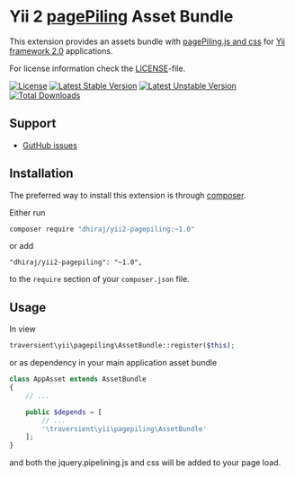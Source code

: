 Yii 2 [pagePiling](https://github.com/alvarotrigo/pagePiling.js) Asset Bundle
===========================================================================

This extension provides an assets bundle with [pagePiling.js and css](https://github.com/alvarotrigo/pagePiling.js)
for [Yii framework 2.0](http://www.yiiframework.com/) applications.

For license information check the [LICENSE](https://github.com/dhiraj/yii2-pagepiling/blob/master/LICENSE)-file.

[![License](https://poser.pugx.org/dhiraj/yii2-pagepiling/license.svg)](https://packagist.org/packages/dhiraj/yii2-pagepiling)
[![Latest Stable Version](https://poser.pugx.org/dhiraj/yii2-pagepiling/v/stable.svg)](https://packagist.org/packages/dhiraj/yii2-pagepiling)
[![Latest Unstable Version](https://poser.pugx.org/dhiraj/yii2-pagepiling/v/unstable.svg)](https://packagist.org/packages/dhiraj/yii2-pagepiling)
[![Total Downloads](https://poser.pugx.org/dhiraj/yii2-pagepiling/downloads.svg)](https://packagist.org/packages/dhiraj/yii2-pagepiling)


Support
-------
* [GutHub issues](https://github.com/dhiraj/yii2-pagepiling/issues)

Installation
------------

The preferred way to install this extension is through [composer](https://getcomposer.org/).

Either run

```bash
composer require "dhiraj/yii2-pagepiling:~1.0"
```

or add

```
"dhiraj/yii2-pagepiling": "~1.0",
```

to the `require` section of your `composer.json` file.

Usage
-----

In view

```php
traversient\yii\pagepiling\AssetBundle::register($this);

```

or as dependency in your main application asset bundle

```php
class AppAsset extends AssetBundle
{
	// ...

	public $depends = [
		// ...
		'\traversient\yii\pagepiling\AssetBundle'
	];
}

```

and both the jquery.pipelining.js and css will be added to your page load.